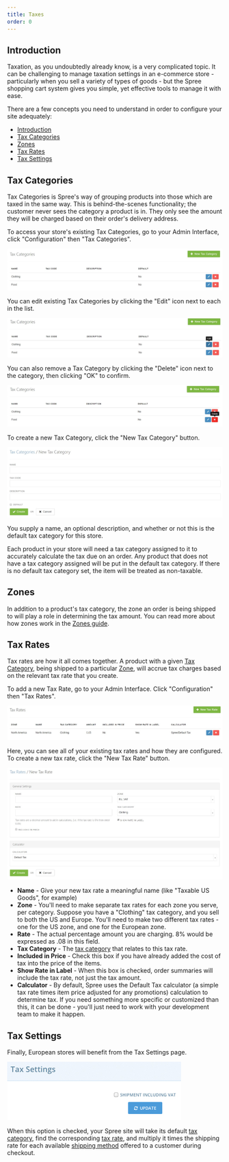```yaml
---
title: Taxes
order: 0
---
```


## Introduction

Taxation, as you undoubtedly already know, is a very complicated topic. It can be challenging to manage taxation settings in an e-commerce store - particularly when you sell a variety of types of goods - but the Spree shopping cart system gives you simple, yet effective tools to manage it with ease.

There are a few concepts you need to understand in order to configure your site adequately:

- [Introduction](#introduction)
- [Tax Categories](#tax-categories)
- [Zones](#zones)
- [Tax Rates](#tax-rates)
- [Tax Settings](#tax-settings)

## Tax Categories

Tax Categories is Spree's way of grouping products into those which are taxed in the same way. This is behind-the-scenes functionality; the customer never sees the category a product is in. They only see the amount they will be charged based on their order's delivery address.

To access your store's existing Tax Categories, go to your Admin Interface, click "Configuration" then "Tax Categories".

![Tax Categories](../../../images/user/config/tax_categories.jpg)

You can edit existing Tax Categories by clicking the "Edit" icon next to each in the list.

![Edit Tax Category Link](../../../images/user/config/edit_tax_category_link.jpg)

You can also remove a Tax Category by clicking the "Delete" icon next to the category, then clicking "OK" to confirm.

![Delete Tax Category Link](../../../images/user/config/delete_tax_category_link.jpg)

To create a new Tax Category, click the "New Tax Category" button.

![New Tax Category Form](../../../images/user/config/new_tax_category_form.jpg)

You supply a name, an optional description, and whether or not this is the default tax category for this store.

Each product in your store will need a tax category assigned to it to accurately calculate the tax due on an order. Any product that does not have a tax category assigned will be put in the default tax category. If there is no default tax category set, the item will be treated as non-taxable.

## Zones

In addition to a product's tax category, the zone an order is being shipped to will play a role in determining the tax amount. You can read more about how zones work in the [Zones guide](#zones).

## Tax Rates

Tax rates are how it all comes together. A product with a given [Tax Category](#tax-categories), being shipped to a particular [Zone](#zones), will accrue tax charges based on the relevant tax rate that you create.

To add a new Tax Rate, go to your Admin Interface. Click "Configuration" then "Tax Rates".

![Tax Rates](../../../images/user/config/tax_rates.jpg)

Here, you can see all of your existing tax rates and how they are configured. To create a new tax rate, click the "New Tax Rate" button.

![New Tax Rate](../../../images/user/config/new_tax_rate.jpg)

* **Name** - Give your new tax rate a meaningful name (like "Taxable US Goods", for example)
* **Zone** - You'll need to make separate tax rates for each zone you serve, per category. Suppose you have a "Clothing" tax category, and you sell to both the US and Europe. You'll need to make two different tax rates - one for the US zone, and one for the European zone.
* **Rate** - The actual percentage amount you are charging. 8% would be expressed as .08 in this field.
* **Tax Category** - The [tax category](#tax-categories) that relates to this tax rate.
* **Included in Price** - Check this box if you have already added the cost of tax into the price of the items.
* **Show Rate in Label** - When this box is checked, order summaries will include the tax rate, not just the tax amount.
* **Calculator** - By default, Spree uses the Default Tax calculator (a simple tax rate times item price adjusted for any promotions) calculation to determine tax. If you need something more specific or customized than this, it can be done - you'll just need to work with your development team to make it happen.

## Tax Settings

Finally, European stores will benefit from the Tax Settings page.

![Tax Settings](../../../images/user/config/tax_settings.jpg)

When this option is checked, your Spree site will take its default [tax category](#tax_categories), find the corresponding [tax rate](#tax-rate), and multiply it times the shipping rate for each available [shipping method](/user/shipments/shipping_methods.html) offered to a customer during checkout.
